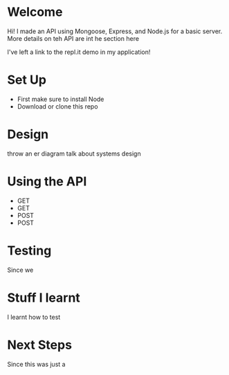 # Welcome
Hi! I made an API using Mongoose, Express, and Node.js for a basic server. More details on teh API are int he section here

I've left a link to the repl.it demo in my application!

# Set Up
- First make sure to install Node
- Download or clone this repo

# Design
throw an er diagram
talk about systems design

# Using the API
- GET
- GET
- POST
- POST

# Testing
Since we 

# Stuff I learnt
I learnt how to test

# Next Steps
Since this was just a 
